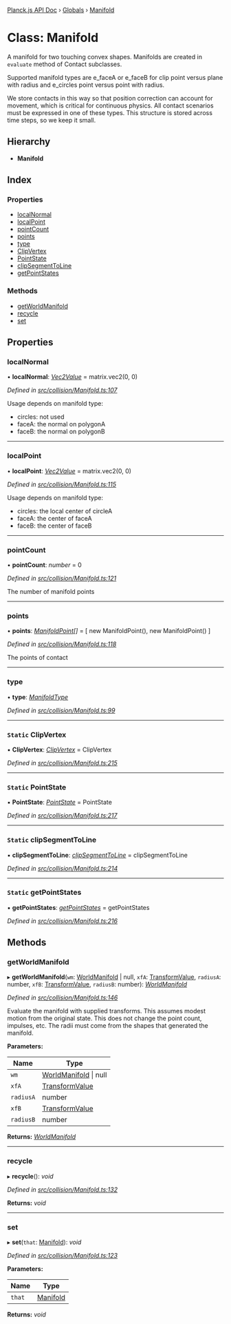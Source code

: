 [Planck.js API Doc](../README.md) › [Globals](../globals.md) › [Manifold](manifold.md)

# Class: Manifold

A manifold for two touching convex shapes. Manifolds are created in `evaluate`
method of Contact subclasses.

Supported manifold types are e_faceA or e_faceB for clip point versus plane
with radius and e_circles point versus point with radius.

We store contacts in this way so that position correction can account for
movement, which is critical for continuous physics. All contact scenarios
must be expressed in one of these types. This structure is stored across time
steps, so we keep it small.

## Hierarchy

* **Manifold**

## Index

### Properties

* [localNormal](manifold.md#localnormal)
* [localPoint](manifold.md#localpoint)
* [pointCount](manifold.md#pointcount)
* [points](manifold.md#points)
* [type](manifold.md#type)
* [ClipVertex](manifold.md#static-clipvertex)
* [PointState](manifold.md#static-pointstate)
* [clipSegmentToLine](manifold.md#static-clipsegmenttoline)
* [getPointStates](manifold.md#static-getpointstates)

### Methods

* [getWorldManifold](manifold.md#getworldmanifold)
* [recycle](manifold.md#recycle)
* [set](manifold.md#set)

## Properties

###  localNormal

• **localNormal**: *[Vec2Value](../interfaces/vec2value.md)* = matrix.vec2(0, 0)

*Defined in [src/collision/Manifold.ts:107](https://github.com/shakiba/planck.js/blob/6ab76c7/src/collision/Manifold.ts#L107)*

Usage depends on manifold type:
- circles: not used
- faceA: the normal on polygonA
- faceB: the normal on polygonB

___

###  localPoint

• **localPoint**: *[Vec2Value](../interfaces/vec2value.md)* = matrix.vec2(0, 0)

*Defined in [src/collision/Manifold.ts:115](https://github.com/shakiba/planck.js/blob/6ab76c7/src/collision/Manifold.ts#L115)*

Usage depends on manifold type:
- circles: the local center of circleA
- faceA: the center of faceA
- faceB: the center of faceB

___

###  pointCount

• **pointCount**: *number* = 0

*Defined in [src/collision/Manifold.ts:121](https://github.com/shakiba/planck.js/blob/6ab76c7/src/collision/Manifold.ts#L121)*

The number of manifold points

___

###  points

• **points**: *[ManifoldPoint](manifoldpoint.md)[]* = [ new ManifoldPoint(), new ManifoldPoint() ]

*Defined in [src/collision/Manifold.ts:118](https://github.com/shakiba/planck.js/blob/6ab76c7/src/collision/Manifold.ts#L118)*

The points of contact

___

###  type

• **type**: *[ManifoldType](../enums/manifoldtype.md)*

*Defined in [src/collision/Manifold.ts:99](https://github.com/shakiba/planck.js/blob/6ab76c7/src/collision/Manifold.ts#L99)*

___

### `Static` ClipVertex

▪ **ClipVertex**: *[ClipVertex](clipvertex.md)* = ClipVertex

*Defined in [src/collision/Manifold.ts:215](https://github.com/shakiba/planck.js/blob/6ab76c7/src/collision/Manifold.ts#L215)*

___

### `Static` PointState

▪ **PointState**: *[PointState](../enums/pointstate.md)* = PointState

*Defined in [src/collision/Manifold.ts:217](https://github.com/shakiba/planck.js/blob/6ab76c7/src/collision/Manifold.ts#L217)*

___

### `Static` clipSegmentToLine

▪ **clipSegmentToLine**: *[clipSegmentToLine](../globals.md#clipsegmenttoline)* = clipSegmentToLine

*Defined in [src/collision/Manifold.ts:214](https://github.com/shakiba/planck.js/blob/6ab76c7/src/collision/Manifold.ts#L214)*

___

### `Static` getPointStates

▪ **getPointStates**: *[getPointStates](../globals.md#getpointstates)* = getPointStates

*Defined in [src/collision/Manifold.ts:216](https://github.com/shakiba/planck.js/blob/6ab76c7/src/collision/Manifold.ts#L216)*

## Methods

###  getWorldManifold

▸ **getWorldManifold**(`wm`: [WorldManifold](worldmanifold.md) | null, `xfA`: [TransformValue](../globals.md#transformvalue), `radiusA`: number, `xfB`: [TransformValue](../globals.md#transformvalue), `radiusB`: number): *[WorldManifold](worldmanifold.md)*

*Defined in [src/collision/Manifold.ts:146](https://github.com/shakiba/planck.js/blob/6ab76c7/src/collision/Manifold.ts#L146)*

Evaluate the manifold with supplied transforms. This assumes modest motion
from the original state. This does not change the point count, impulses, etc.
The radii must come from the shapes that generated the manifold.

**Parameters:**

Name | Type |
------ | ------ |
`wm` | [WorldManifold](worldmanifold.md) &#124; null |
`xfA` | [TransformValue](../globals.md#transformvalue) |
`radiusA` | number |
`xfB` | [TransformValue](../globals.md#transformvalue) |
`radiusB` | number |

**Returns:** *[WorldManifold](worldmanifold.md)*

___

###  recycle

▸ **recycle**(): *void*

*Defined in [src/collision/Manifold.ts:132](https://github.com/shakiba/planck.js/blob/6ab76c7/src/collision/Manifold.ts#L132)*

**Returns:** *void*

___

###  set

▸ **set**(`that`: [Manifold](manifold.md)): *void*

*Defined in [src/collision/Manifold.ts:123](https://github.com/shakiba/planck.js/blob/6ab76c7/src/collision/Manifold.ts#L123)*

**Parameters:**

Name | Type |
------ | ------ |
`that` | [Manifold](manifold.md) |

**Returns:** *void*
